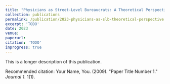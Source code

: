 ```yaml
---
title: "Physicians as Street-Level Bureaucrats: A Theoretical Perspective"
collection: publications
permalink: /publication/2023-physicians-as-slb-theoretical-perspective
excerpt: 'TODO'
date: 2023
venue: 
paperurl: 
citation: 'TODO'
inprogress: true
---
```

This is a longer description of this publication.

<!-- [Download paper here](http://academicpages.github.io/files/paper1.pdf) -->

Recommended citation: Your Name, You. (2009). "Paper Title Number 1." <i>Journal 1</i>. 1(1).